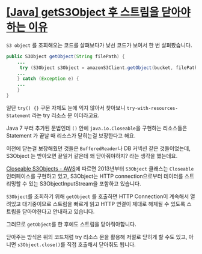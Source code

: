 # [[Java] getS3Object 후 스트림을 닫아야하는 이유](https://velog.io/@jomminii/Java-getS3Object-%ED%9B%84-%EC%8A%A4%ED%8A%B8%EB%A6%BC%EC%9D%84-%EB%8B%AB%EC%95%84%EC%95%BC%ED%95%98%EB%8A%94-%EC%9D%B4%EC%9C%A0)

`S3 object` 를 조회해오는 코드를 살펴보다가 낯선 코드가 보여서 한 번 살펴봤습니다.


```java
public S3Object getObject(String filePath) {
	...
     try (S3Object s3Object = amazonS3Client.getObject(bucket, filePath)) {
	...
    } catch (Exception e) {
    ...
    }
}

```

일단 `try() {}` 구문 자체도 눈에 익지 않아서 찾아보니 `try-with-resources-Statement` 라는 try 리소스 문 이더라고요.

Java 7 부터 추가된 문법인데 `()` 안에 `java.io.Closeable`을 구현하는 리소스들은 Statement 가 끝날 때 리소스가 닫히는걸 보장한다고 해요.

이전에 닫는걸 보장해줬던 것들은 `BufferedReader`나 DB 커넥션 같은 것들이었는데, S3Object 는 받아오면 끝일거 같은데 왜 닫아줘야하지? 라는 생각을 했는데요.

[Closeable S3Objects - AWS](https://aws.amazon.com/ko/blogs/developer/closeable-s3objects/)에 따르면 2013년부터 `S3Object` 클래스는 `Closeable` 인터페이스를 구현하고 있고, S3Object는 HTTP connection으로부터 데이터를 스트리밍할 수 있는 S3ObjectInputStream을 포함하고 있습니다.

`S3Object`를 조회하기 위해 `getObject` 를 호출하면 HTTP Connection이 계속해서 열려있고 대기중이므로 스트림을 빠르게 읽고 HTTP 연결이 제대로 해제될 수 있도록 스트림을 닫아야한다고 안내하고 있습니다.

그러므로 `getObject`를 한 후에도 스트림을 닫아줘야합니다.

닫아주는 방식은 위의 코드처럼 try 리소스 문을 활용해 저절로 닫히게 할 수도 있고, 아니면 `s3Object.close()`를 직접 호출해서 닫아줘도 됩니다.

